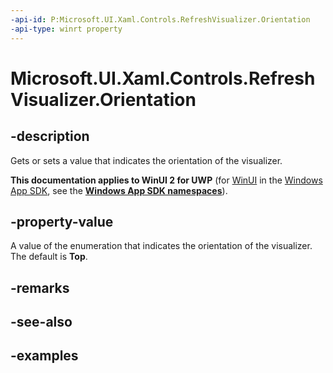 ```yaml
---
-api-id: P:Microsoft.UI.Xaml.Controls.RefreshVisualizer.Orientation
-api-type: winrt property
---
```

<!-- Property syntax.
public RefreshVisualizerOrientation Orientation { get;  set; }
-->

# Microsoft.UI.Xaml.Controls.RefreshVisualizer.Orientation


## -description

Gets or sets a value that indicates the orientation of the visualizer.


**This documentation applies to WinUI 2 for UWP** (for [WinUI](/windows/apps/winui/winui3/) in the [Windows App SDK](/windows/apps/windows-app-sdk/), see the **[Windows App SDK namespaces](/windows/windows-app-sdk/api/winrt/)**).

## -property-value

A value of the enumeration that indicates the orientation of the visualizer. The default is **Top**.


## -remarks


## -see-also


## -examples


